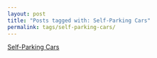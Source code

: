 ```yaml
---
layout: post
title: "Posts tagged with: Self-Parking Cars"
permalink: tags/self-parking-cars/
---
```

[Self-Parking Cars](/2011/08/self-parking-cars)
